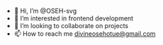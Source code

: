 - 👋 Hi, I’m @OSEH-svg
- 👀 I’m interested in frontend development
- 💞️ I’m looking to collaborate on projects
- 📫 How to reach me divineosehotue@gmail.com

<!---
OSEH-svg/OSEH-svg is a ✨ special ✨ repository because its `README.md` (this file) appears on your GitHub profile.
You can click the Preview link to take a look at your changes.
--->
